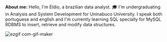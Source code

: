 **About me:**
Hello, I'm Eldio, a brazilian data analyst.
🎓 I'm undergraduating in Analysis and System Development for Uninabuco University.
I speak both portuguese and english and I'm currently learning SQL specially for MySQL RDBMS to insert, retrieve and modify data structures. 

![ezgif com-gif-maker](https://github.com/EldioJorgeSantos/EldioJorgeSantos/assets/125239505/a894829b-d28a-4a38-9720-9f7092f5eee7)


